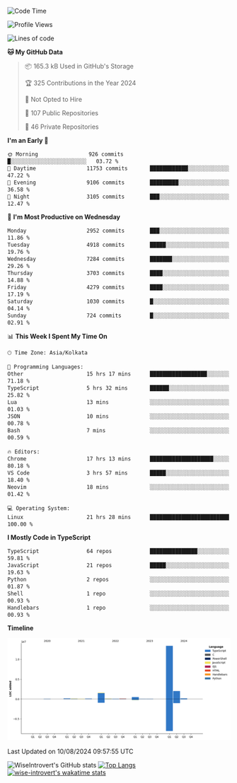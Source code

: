 <!--START_SECTION:waka-->
![Code Time](http://img.shields.io/badge/Code%20Time-1%2C511%20hrs%2031%20mins-blue)

![Profile Views](http://img.shields.io/badge/Profile%20Views-14-blue)

![Lines of code](https://img.shields.io/badge/From%20Hello%20World%20I%27ve%20Written-18.2%20million%20lines%20of%20code-blue)

**🐱 My GitHub Data** 

> 📦 165.3 kB Used in GitHub's Storage 
 > 
> 🏆 325 Contributions in the Year 2024
 > 
> 🚫 Not Opted to Hire
 > 
> 📜 107 Public Repositories 
 > 
> 🔑 46 Private Repositories 
 > 
**I'm an Early 🐤** 

```text
🌞 Morning                926 commits         █░░░░░░░░░░░░░░░░░░░░░░░░   03.72 % 
🌆 Daytime                11753 commits       ████████████░░░░░░░░░░░░░   47.22 % 
🌃 Evening                9106 commits        █████████░░░░░░░░░░░░░░░░   36.58 % 
🌙 Night                  3105 commits        ███░░░░░░░░░░░░░░░░░░░░░░   12.47 % 
```
📅 **I'm Most Productive on Wednesday** 

```text
Monday                   2952 commits        ███░░░░░░░░░░░░░░░░░░░░░░   11.86 % 
Tuesday                  4918 commits        █████░░░░░░░░░░░░░░░░░░░░   19.76 % 
Wednesday                7284 commits        ███████░░░░░░░░░░░░░░░░░░   29.26 % 
Thursday                 3703 commits        ████░░░░░░░░░░░░░░░░░░░░░   14.88 % 
Friday                   4279 commits        ████░░░░░░░░░░░░░░░░░░░░░   17.19 % 
Saturday                 1030 commits        █░░░░░░░░░░░░░░░░░░░░░░░░   04.14 % 
Sunday                   724 commits         █░░░░░░░░░░░░░░░░░░░░░░░░   02.91 % 
```


📊 **This Week I Spent My Time On** 

```text
🕑︎ Time Zone: Asia/Kolkata

💬 Programming Languages: 
Other                    15 hrs 17 mins      ██████████████████░░░░░░░   71.18 % 
TypeScript               5 hrs 32 mins       ██████░░░░░░░░░░░░░░░░░░░   25.82 % 
Lua                      13 mins             ░░░░░░░░░░░░░░░░░░░░░░░░░   01.03 % 
JSON                     10 mins             ░░░░░░░░░░░░░░░░░░░░░░░░░   00.78 % 
Bash                     7 mins              ░░░░░░░░░░░░░░░░░░░░░░░░░   00.59 % 

🔥 Editors: 
Chrome                   17 hrs 13 mins      ████████████████████░░░░░   80.18 % 
VS Code                  3 hrs 57 mins       █████░░░░░░░░░░░░░░░░░░░░   18.40 % 
Neovim                   18 mins             ░░░░░░░░░░░░░░░░░░░░░░░░░   01.42 % 

💻 Operating System: 
Linux                    21 hrs 28 mins      █████████████████████████   100.00 % 
```

**I Mostly Code in TypeScript** 

```text
TypeScript               64 repos            ███████████████░░░░░░░░░░   59.81 % 
JavaScript               21 repos            █████░░░░░░░░░░░░░░░░░░░░   19.63 % 
Python                   2 repos             ░░░░░░░░░░░░░░░░░░░░░░░░░   01.87 % 
Shell                    1 repo              ░░░░░░░░░░░░░░░░░░░░░░░░░   00.93 % 
Handlebars               1 repo              ░░░░░░░░░░░░░░░░░░░░░░░░░   00.93 % 
```



**Timeline**

![Lines of Code chart](https://raw.githubusercontent.com/wise-introvert/wise-introvert/master/assets/bar_graph.png)


 Last Updated on 10/08/2024 09:57:55 UTC
<!--END_SECTION:waka-->

![WiseIntrovert's GitHub stats](https://github-readme-stats.vercel.app/api?username=wise-introvert&count_private=true&show_icons=true)
[![Top Langs](https://github-readme-stats.vercel.app/api/top-langs/?username=wise-introvert&langs_count=10)](https://github.com/anuraghazra/github-readme-stats)
[![wise-introvert's wakatime stats](https://github-readme-stats.vercel.app/api/wakatime?username=wiseintrovert)](https://github.com/anuraghazra/github-readme-stats)
